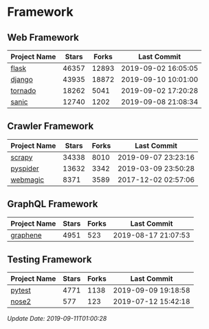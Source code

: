 # Framework

## Web Framework

| Project Name | Stars | Forks | Last Commit |
| ------------ | ----- | ----- | ----------- |
| [flask](https://github.com/pallets/flask) | 46357 | 12893 | 2019-09-02 16:05:05 |
| [django](https://github.com/django/django) | 43935 | 18872 | 2019-09-10 10:01:00 |
| [tornado](https://github.com/tornadoweb/tornado) | 18262 | 5041 | 2019-09-02 17:20:28 |
| [sanic](https://github.com/huge-success/sanic) | 12740 | 1202 | 2019-09-08 21:08:34 |

## Crawler Framework

| Project Name | Stars | Forks | Last Commit |
| ------------ | ----- | ----- | ----------- |
| [scrapy](https://github.com/scrapy/scrapy) | 34338 | 8010 | 2019-09-07 23:23:16 |
| [pyspider](https://github.com/binux/pyspider) | 13632 | 3342 | 2019-03-09 23:50:28 |
| [webmagic](https://github.com/code4craft/webmagic) | 8371 | 3589 | 2017-12-02 02:57:06 |

## GraphQL Framework

| Project Name | Stars | Forks | Last Commit |
| ------------ | ----- | ----- | ----------- |
| [graphene](https://github.com/graphql-python/graphene) | 4951 | 523 | 2019-08-17 21:07:53 |

## Testing Framework

| Project Name | Stars | Forks | Last Commit |
| ------------ | ----- | ----- | ----------- |
| [pytest](https://github.com/pytest-dev/pytest) | 4771 | 1138 | 2019-09-09 19:18:58 |
| [nose2](https://github.com/nose-devs/nose2) | 577 | 123 | 2019-07-12 15:42:18 |

*Update Date: 2019-09-11T01:00:28*